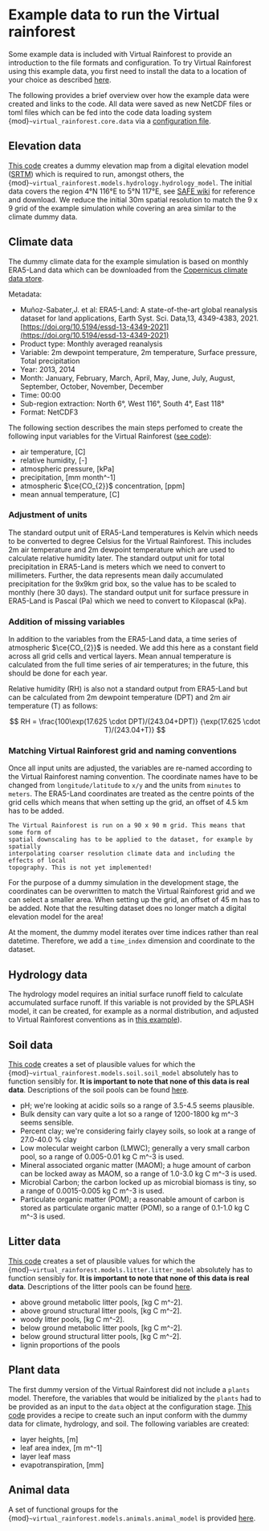 # Example data to run the Virtual rainforest

Some example data is included with Virtual Rainforest to provide an introduction to the
file formats and configuration. To try Virtual Rainforest using this example data, you
first need to install the data to a location of your choice as described
[here](./usage.md).

The following provides a brief overview over how the example data were created and links
to the code. All data were saved as new NetCDF files or toml files which can be fed into
the code data loading system {mod}`~virtual_rainforest.core.data` via a
[configuration file](../../../virtual_rainforest/example_data/dummy_total_config.toml).

## Elevation data

[This code](../../../virtual_rainforest/example_data/create_dummy_elevation.py) creates
a dummy elevation map from a digital elevation model ([SRTM](https://www2.jpl.nasa.gov/srtm/))
which is required to run, amongst others, the
{mod}`~virtual_rainforest.models.hydrology.hydrology_model`. The initial data covers the
region 4°N 116°E to 5°N 117°E, see
[SAFE wiki](https://safeproject.net/dokuwiki/safe_gis/srtm) for reference and download.
We reduce the initial 30m spatial resolution to match the 9 x 9 grid of the example
simulation while covering an area similar to the climate dummy data.

## Climate data

The dummy climate data for the example simulation is based on monthly ERA5-Land data
which can be downloaded from the [Copernicus climate data store](https://cds.climate.copernicus.eu/cdsapp#!/dataset/reanalysis-era5-single-levels-monthly-means?tab=overview).

Metadata:

* Muñoz-Sabater,J. et al: ERA5-Land: A state-of-the-art global reanalysis dataset for
  land applications, Earth Syst. Sci. Data,13, 4349-4383, 2021.
  [https://doi.org/10.5194/essd-13-4349-2021](https://doi.org/10.5194/essd-13-4349-2021)
* Product type: Monthly averaged reanalysis
* Variable: 2m dewpoint temperature, 2m temperature, Surface pressure, Total
  precipitation
* Year: 2013, 2014
* Month: January, February, March, April, May, June, July, August, September, October,
  November, December
* Time: 00:00
* Sub-region extraction: North 6°, West 116°, South 4°, East 118°
* Format: NetCDF3

The following section describes the main steps perfomed to create the following input
variables for the Virtual Rainforest ([see code](../../../virtual_rainforest/example_data/climate_dummy.py)):

* air temperature, [C]
* relative humidity, [-]
* atmospheric pressure, [kPa]
* precipitation, [mm month^-1]
* atmospheric $\ce{CO_{2}}$ concentration, [ppm]
* mean annual temperature, [C]

### Adjustment of units

The standard output unit of ERA5-Land temperatures is Kelvin which needs to be converted
to degree Celsius for the Virtual Rainforest. This includes 2m air temperature and
2m dewpoint temperature which are used to calculate relative humidity later.
The standard output unit for total precipitation in ERA5-Land is meters which we need
to convert to millimeters. Further, the data represents mean daily accumulated
precipitation for the 9x9km grid box, so the value has to be scaled to monthly (here
30 days).
The standard output unit for surface pressure in ERA5-Land is Pascal (Pa) which we
need to convert to Kilopascal (kPa).

### Addition of missing variables

In addition to the variables from the ERA5-Land data, a time series of atmospheric
$\ce{CO_{2}}$ is needed. We add this here as a constant field across all grid cells and
vertical layers. Mean annual temperature is calculated from the full time series of air
temperatures; in the future, this should be done for each year.

Relative humidity (RH) is also not a standard output from ERA5-Land but can be
calculated from 2m dewpoint temperature (DPT) and 2m air temperature (T) as follows:

$$ RH = \frac{100\exp(17.625 \cdot DPT)/(243.04+DPT)}
                 {\exp(17.625 \cdot T)/(243.04+T)}
$$

### Matching Virtual Rainforest grid and naming conventions

Once all input units are adjusted, the variables are re-named according to the Virtual
Rainforest naming convention. The coordinate names have to be changed from
`longitude/latitude` to `x/y` and the units from `minutes` to `meters`. The ERA5-Land
coordinates are treated as the centre points of the grid cells which means that when
setting up the grid, an offset of 4.5 km has to be added.

```{note}
The Virtual Rainforest is run on a 90 x 90 m grid. This means that some form of
spatial downscaling has to be applied to the dataset, for example by spatially
interpolating coarser resolution climate data and including the effects of local
topography. This is not yet implemented!
```

For the purpose of a dummy simulation in the development stage, the coordinates can be
overwritten to match the Virtual Rainforest grid and we can select a smaller area.
When setting up the grid, an offset of 45 m has to be added.
Note that the resulting dataset does no longer match a digital elevation model for the
area!

At the moment, the dummy model iterates over time indices rather than real datetime.
Therefore, we add a `time_index` dimension and coordinate to the dataset.

## Hydrology data

The hydrology model requires an initial surface runoff field to calculate accumulated
surface runoff. If this variable is not provided by the SPLASH model, it can be created,
for example as a normal distribution, and adjusted to Virtual Rainforest conventions
as in [this example](../../../virtual_rainforest/example_data/runoff_dummy.py)).

## Soil data

[This code](../../../virtual_rainforest/example_data/soil_dummy.py) creates a set of
plausible values for which the {mod}`~virtual_rainforest.models.soil.soil_model`
absolutely has to function sensibly for.
**It is important to note that none of this data is real data**.
Descriptions of the soil pools can be found [here](./soil/soil_details.md).

* pH; we're looking at acidic soils so a range of 3.5-4.5 seems plausible.
* Bulk density can vary quite a lot so a range of 1200-1800 kg m^-3 seems sensible.
* Percent clay; we're considering fairly clayey soils, so look at a range of
  27.0-40.0 % clay
* Low molecular weight carbon (LMWC); generally a very small carbon pool, so a range of
  0.005-0.01 kg C m^-3 is used.
* Mineral associated organic matter (MAOM); a huge amount of carbon can be locked away
  as MAOM, so a range of 1.0-3.0 kg C m^-3 is used.
* Microbial Carbon; the carbon locked up as microbial biomass is tiny, so a range of
  0.0015-0.005 kg C m^-3 is used.
* Particulate organic matter (POM); a reasonable amount of carbon is stored as
  particulate organic matter (POM), so a range of 0.1-1.0 kg C m^-3 is used.

## Litter data

[This code](../../../virtual_rainforest/example_data/litter_dummy.py) creates a set of
plausible values for which the {mod}`~virtual_rainforest.models.litter.litter_model`
absolutely has to function sensibly for.
**It is important to note that none of this data is real data**.
Descriptions of the litter pools can be found [here](./soil/soil_details.md).

* above ground metabolic litter pools, [kg C m^-2].
* above ground structural litter pools, [kg C m^-2].
* woody litter pools, [kg C m^-2].
* below ground metabolic litter pools, [kg C m^-2].
* below ground structural litter pools, [kg C m^-2].
* lignin proportions of the pools

## Plant data

The first dummy version of the Virtual Rainforest did not include a `plants` model.
Therefore, the variables that would be initialized by the `plants` had to be
provided as an input to the `data` object at the configuration stage.
[This code](../../../virtual_rainforest/example_data/plant_dummy.py) provides a recipe
to create such an input conform with the dummy data for climate, hydrology, and soil.
The following variables are created:

* layer heights, [m]
* leaf area index, [m m^-1]
* layer leaf mass
* evapotranspiration, [mm]

## Animal data

A set of functional groups for the {mod}`~virtual_rainforest.models.animals.animal_model`
is provided [here](../../../virtual_rainforest/example_data/animal_functional_groups.toml).
